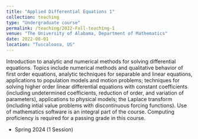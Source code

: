 ```yaml
---
title: "Applied Differential Equations 1"
collection: teaching
type: "Undergraduate course"
permalink: /teaching/2022-Fall-teaching-1
venue: "The University of Alabama, Department of Mathematics"
date: 2022-08-01
location: "Tuscaloosa, US"
---
```


Introduction to analytic and numerical methods for solving differential equations. Topics include numerical methods and qualitative behavior of first order equations, analytic techniques for separable and linear equations, applications to population models and motion problems; techniques for solving higher order linear differential equations with constant coefficients (including undetermined coefficients, reduction of order, and variation of parameters), applications to physical models; the Laplace transform (including intial value problems with discontinuous forcing functions). Use of mathematics software is an integral part of the course. Computing proficiency is required for a passing grade in this course.

* Spring 2024 (1 Session)

